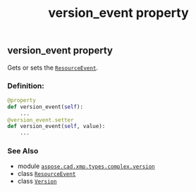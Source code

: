 ﻿---
title: version_event property
second_title: Aspose.CAD for Python via .NET API References
description: 
type: docs
weight: 90
url: /aspose.cad.xmp.types.complex.version/version/version_event/
is_root: false
---

## version_event property


Gets or sets the [`ResourceEvent`](/cad/python-net/aspose.cad.xmp.types.complex.resourceevent/resourceevent).
### Definition:
```python
@property
def version_event(self):
    ...
@version_event.setter
def version_event(self, value):
    ...
```

### See Also
* module [`aspose.cad.xmp.types.complex.version`](../../)
* class [`ResourceEvent`](/cad/python-net/aspose.cad.xmp.types.complex.resourceevent/resourceevent)
* class [`Version`](/cad/python-net/aspose.cad.xmp.types.complex.version/version)
